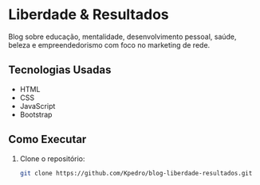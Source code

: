# Liberdade & Resultados

Blog sobre educação, mentalidade, desenvolvimento pessoal, saúde, beleza e empreendedorismo com foco no marketing de rede.

## Tecnologias Usadas
- HTML
- CSS
- JavaScript
- Bootstrap

## Como Executar
1. Clone o repositório:
   ```bash
   git clone https://github.com/Kpedro/blog-liberdade-resultados.git